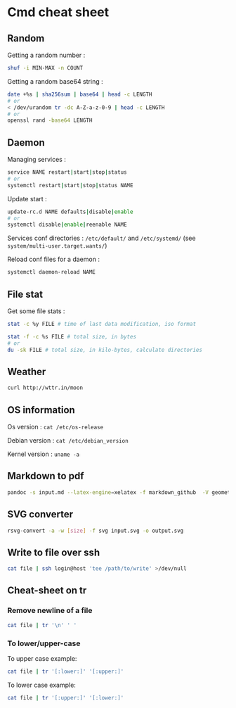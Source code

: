 # Cmd cheat sheet

## Random

Getting a random number :

```sh
shuf -i MIN-MAX -n COUNT
```

Getting a random base64 string :

```sh
date +%s | sha256sum | base64 | head -c LENGTH
# or
< /dev/urandom tr -dc A-Z-a-z-0-9 | head -c LENGTH
# or
openssl rand -base64 LENGTH
```

## Daemon

Managing services :

```sh
service NAME restart|start|stop|status
# or
systemctl restart|start|stop|status NAME
```

Update start :

```sh
update-rc.d NAME defaults|disable|enable
# or
systemctl disable|enable|reenable NAME
```

Services conf directories :
`/etc/default/` and `/etc/systemd/` (see `system/multi-user.target.wants/`)

Reload conf files for a daemon :

```sh
systemctl daemon-reload NAME
```

## File stat

Get some file stats :

```sh
stat -c %y FILE # time of last data modification, iso format

stat -f -c %s FILE # total size, in bytes
# or
du -sk FILE # total size, in kilo-bytes, calculate directories
```

## Weather

```sh
curl http://wttr.in/moon
```

## OS information

Os version : `cat /etc/os-release`

Debian version : `cat /etc/debian_version`

Kernel version : `uname -a`

## Markdown to pdf

```sh
pandoc -s input.md --latex-engine=xelatex -f markdown_github  -V geometry:margin=1in -o output.pdf
```

## SVG converter

```sh
rsvg-convert -a -w [size] -f svg input.svg -o output.svg
```

## Write to file over ssh

```sh
cat file | ssh login@host 'tee /path/to/write' >/dev/null
```

## Cheat-sheet on tr

### Remove newline of a file

```sh
cat file | tr '\n' ' '
```

### To lower/upper-case

To upper case example:

```sh
cat file | tr '[:lower:]' '[:upper:]'
```

To lower case example:

```sh
cat file | tr '[:upper:]' '[:lower:]'
```

